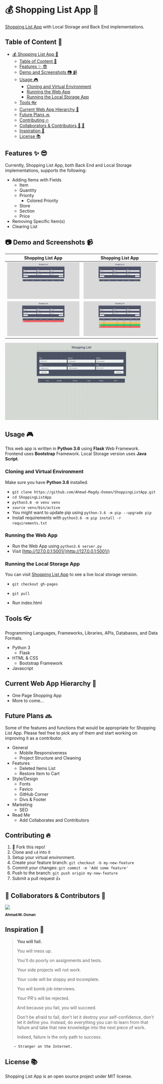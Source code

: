 # :moneybag: Shopping List App :shopping_cart:

[Shopping List App](https://ahmadosman.com/ShoppingListApp/) with Local Storage and Back End implementations.

## Table of Content :blue_book:	

   * [<g-emoji class="g-emoji" alias="moneybag" fallback-src="https://github.githubassets.com/images/icons/emoji/unicode/1f4b0.png">💰</g-emoji> Shopping List App <g-emoji class="g-emoji" alias="shopping_cart" fallback-src="https://github.githubassets.com/images/icons/emoji/unicode/1f6d2.png">🛒</g-emoji>](#moneybag-shopping-list-app-shopping_cart)
      * [Table of Content <g-emoji class="g-emoji" alias="blue_book" fallback-src="https://github.githubassets.com/images/icons/emoji/unicode/1f4d8.png">📘</g-emoji>](#table-of-content-blue_book)
      * [Features <g-emoji class="g-emoji" alias="sparkles" fallback-src="https://github.githubassets.com/images/icons/emoji/unicode/2728.png">✨</g-emoji> <g-emoji class="g-emoji" alias="sunglasses" fallback-src="https://github.githubassets.com/images/icons/emoji/unicode/1f60e.png">😎</g-emoji>](#features-sparkles-sunglasses)
      * [Demo and Screenshots <g-emoji class="g-emoji" alias="camera" fallback-src="https://github.githubassets.com/images/icons/emoji/unicode/1f4f7.png">📷</g-emoji> <g-emoji class="g-emoji" alias="video_camera" fallback-src="https://github.githubassets.com/images/icons/emoji/unicode/1f4f9.png">📹</g-emoji>](#camera-demo-and-screenshots-video_camera)
      * [Usage <g-emoji class="g-emoji" alias="video_game" fallback-src="https://github.githubassets.com/images/icons/emoji/unicode/1f3ae.png">🎮</g-emoji>](#usage-video_game)
        * [Cloning and Virtual Environment](#cloning-and-virtual-environment)
        * [Running the Web App](#running-the-web-app)
        * [Running the Local Storage App](#running-the-local-storage-app)
      * [Tools <g-emoji class="g-emoji" alias="eyeglasses" fallback-src="https://github.githubassets.com/images/icons/emoji/unicode/1f453.png">👓</g-emoji>](#tools-eyeglasses)
      * [Current Web App Hierarchy <g-emoji class="g-emoji" alias="muscle" fallback-src="https://github.githubassets.com/images/icons/emoji/unicode/1f4aa.png">💪</g-emoji>](#current-web-app-hierarchy-muscle)
      * [Future Plans <g-emoji class="g-emoji" alias="soon" fallback-src="https://github.githubassets.com/images/icons/emoji/unicode/1f51c.png">🔜</g-emoji>](#future-plans-soon)
      * [Contributing <g-emoji class="g-emoji" alias="fire" fallback-src="https://github.githubassets.com/images/icons/emoji/unicode/1f525.png">🔥</g-emoji>](#contributing-fire)
      * [Collaborators & Contributors <g-emoji class="g-emoji" alias="man_dancing" fallback-src="https://github.githubassets.com/images/icons/emoji/unicode/1f57a.png">🕺</g-emoji> <g-emoji class="g-emoji" alias="dancer" fallback-src="https://github.githubassets.com/images/icons/emoji/unicode/1f483.png">💃</g-emoji>](#man_dancing-collaborators--contributors-dancer)
      * [Inspiration <g-emoji class="g-emoji" alias="notebook" fallback-src="https://github.githubassets.com/images/icons/emoji/unicode/1f4d3.png">📓</g-emoji>](#inspiration-notebook)
      * [License <g-emoji class="g-emoji" alias="books" fallback-src="https://github.githubassets.com/images/icons/emoji/unicode/1f4da.png">📚</g-emoji>](#license-books)

## Features :sparkles: :sunglasses:

Currently, Shopping List App, both Back End and Local Storage implementations, supports the following:

* Adding Items with Fields
  * Item
  * Quantity
  * Priority
    * Colored Priority
  * Store
  * Section
  * Price
* Removing Specific Item(s)
* Clearing List

## :camera: Demo and Screenshots :video_camera:

Shopping List App                           | Shopping List App
:-------------------------:|:-------------------------:
![List #1](img/readme/1.png)   |  ![List #2](img/readme/1.png)
![List #3](img/readme/3.png)  |  ![List #4](img/readme/4.png)

![Demo](img/readme/Demo.gif)

## Usage :video_game:

This web app is written in **Python 3.6** using **Flask** Web Framework. Frontend uses **Bootstrap** Framework. Local Storage version uses **Java Script**.

### Cloning and Virtual Environment

Make sure you have **Python 3.6** installed.

* `git clone https://github.com/Ahmad-Magdy-Osman/ShoppingListApp.git`
* `cd ShoppingListApp`
* `python3.6 -m venv venv`
* `source venv/bin/active`
* You might want to update pip using `python-3.6 -m pip --upgrade pip`
* Install requirements with `python3.6 -m pip install -r requirements.txt`

### Running the Web App

* Run the Web App using `python3.6 server.py`
* Visit [http://127.0.0.1:5001/](http://127.0.0.1:5001/)

### Running the Local Storage App

You can visit [Shopping List App](https://ahmadosman.com/ShoppingListApp/) to see a live local storage version.

* `git checkout gh-pages`

* `git pull`

* Run index.html

## Tools :eyeglasses:

Programming Languages, Frameworks, Libraries, APIs, Databases, and Data Formats.

* Python 3
  * Flask
* HTML & CSS
  * Bootstrap Framework
* Javascript

## Current Web App Hierarchy :muscle:

* One Page Shopping App
* More to come...

## Future Plans :soon:

Some of the features and functions that would be appropriate for Shopping List App. Please feel free to pick any of them and start working on improving it as a contributor.

* General
  * Mobile Responsiveness
  * Project Structure and Cleaning
* Features
  * Deleted Items List
  * Restore Item to Cart
* Style/Design
  * Fonts
  * Favico
  * GitHub Corner
  * Divs & Footer
* Marketing
  * SEO
* Read Me
  * Add Collaborates and Contributors

## Contributing :fire:

1. :spaghetti: Fork this repo!
2. Clone and `cd` into it
3. Setup your virtual environment.
4. Create your feature branch: `git checkout -b my-new-feature`
5. Commit your changes: `git commit -m 'Add some feature'`
6. Push to the branch: `git push origin my-new-feature`
7. Submit a pull request :+1:

## :man_dancing: Collaborators & Contributors :dancer:

[<img src="https://github.com/Ahmad-Magdy-Osman.png" width="114px;"/><br /><sub><b>Ahmad M. Osman</b></sub>](https://github.com/Ahmad-Magdy-Osman)<br />

## Inspiration :notebook:

> **You will fail.**
> 
> You will mess up.
> 
> You'll do poorly on assignments and tests.
> 
> Your side projects will not work.
> 
> Your code will be sloppy and incomplete.
> 
> You will bomb job interviews.
> 
> Your PR's will be rejected.
> 
> And because you fail, you will succeed.
> 
> Don't be afraid to fail, don't let it destroy your self-confidence, don't let it define you. Instead, do everything you can to learn from that failure and take that new knowledge into the next piece of work.
> 
> Indeed, failure is the only path to success.

        ― Stranger on the Internet.

## License :books:

Shopping List App is an open source project under MIT license.
